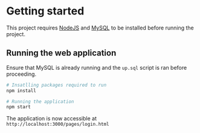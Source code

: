 # Getting started
This project requires [NodeJS](https://nodejs.org/en/download/) and [MySQL](https://www.mysql.com/downloads/) to be installed before running the project.

## Running the web application
Ensure that MySQL is already running and the `up.sql` script is ran before proceeding.

```sh
# Insatlling packages required to run
npm install

# Running the application
npm start
```

The application is now accessible at `http://localhost:3000/pages/login.html`
